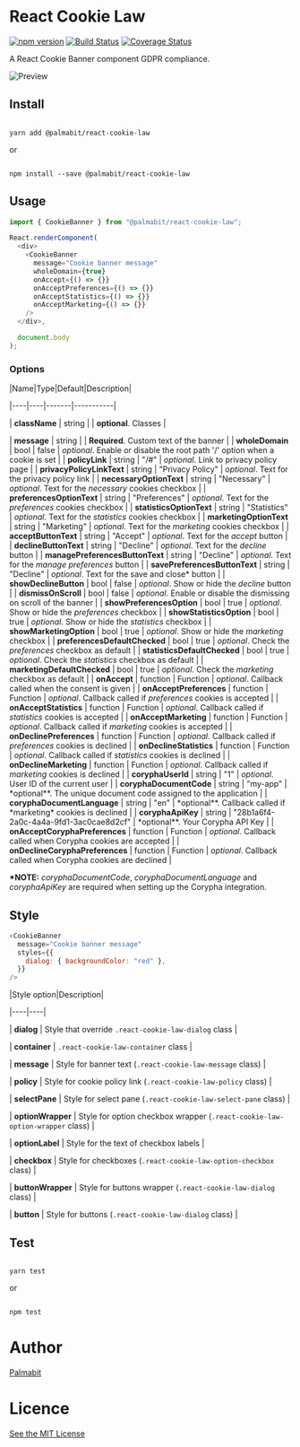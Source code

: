 # React Cookie Law

[![npm version](https://badge.fury.io/js/%40palmabit%2Freact-cookie-law.svg)](https://badge.fury.io/js/%40palmabit%2Freact-cookie-law) [![Build Status](https://travis-ci.org/Palmabit-IT/react-cookie-law.svg?branch=master)](https://travis-ci.org/Palmabit-IT/react-cookie-law) [![Coverage Status](https://coveralls.io/repos/github/Palmabit-IT/react-cookie-law/badge.svg?branch=master)](https://coveralls.io/github/Palmabit-IT/react-cookie-law?branch=master)

A React Cookie Banner component GDPR compliance.

![Preview](https://raw.githubusercontent.com/Palmabit-IT/react-cookie-law/master/banner_preview.png)

## Install

```

yarn add @palmabit/react-cookie-law

```

or

```

npm install --save @palmabit/react-cookie-law

```

## Usage

```js
import { CookieBanner } from "@palmabit/react-cookie-law";

React.renderComponent(
  <div>
    <CookieBanner
      message="Cookie banner message"
      wholeDomain={true}
      onAccept={() => {}}
      onAcceptPreferences={() => {}}
      onAcceptStatistics={() => {}}
      onAcceptMarketing={() => {}}
    />
  </div>,

  document.body
);
```

### Options

|Name|Type|Default|Description|

|----|----|-------|-----------|

| **className** | string | | **optional**. Classes |

| **message** | string | | **Required**. Custom text of the banner |
| **wholeDomain** | bool | false | _optional_. Enable or disable the root path '/' option when a cookie is set |
| **policyLink** | string | "/#" | _optional_. Link to privacy policy page |
| **privacyPolicyLinkText** | string | "Privacy Policy" | _optional_. Text for the privacy policy link |
| **necessaryOptionText** | string | "Necessary" | _optional_. Text for the _necessary_ cookies checkbox |
| **preferencesOptionText** | string | "Preferences" | _optional_. Text for the _preferences_ cookies checkbox |
| **statisticsOptionText** | string | "Statistics" | _optional_. Text for the _statistics_ cookies checkbox |
| **marketingOptionText** | string | "Marketing" | _optional_. Text for the _marketing_ cookies checkbox |
| **acceptButtonText** | string | "Accept" | _optional_. Text for the _accept_ button |
| **declineButtonText** | string | "Decline" | _optional_. Text for the _decline_ button |
| **managePreferencesButtonText** | string | "Decline" | _optional_. Text for the _manage preferences_ button |
| **savePreferencesButtonText** | string | "Decline" | _optional_. Text for the save and close\* button |
| **showDeclineButton** | bool | false | _optional_. Show or hide the _decline_ button |
| **dismissOnScroll** | bool | false | _optional_. Enable or disable the dismissing on scroll of the banner |
| **showPreferencesOption** | bool | true | _optional_. Show or hide the _preferences_ checkbox |
| **showStatisticsOption** | bool | true | _optional_. Show or hide the _statistics_ checkbox |
| **showMarketingOption** | bool | true | _optional_. Show or hide the _marketing_ checkbox |
| **preferencesDefaultChecked** | bool | true | _optional_. Check the _preferences_ checkbox as default |
| **statisticsDefaultChecked** | bool | true | _optional_. Check the _statistics_ checkbox as default |
| **marketingDefaultChecked** | bool | true | _optional_. Check the _marketing_ checkbox as default |
| **onAccept** | function | Function | _optional_. Callback called when the consent is given |
| **onAcceptPreferences** | function | Function | _optional_. Callback called if _preferences_ cookies is accepted |
| **onAcceptStatistics** | function | Function | _optional_. Callback called if _statistics_ cookies is accepted |
| **onAcceptMarketing** | function | Function | _optional_. Callback called if _marketing_ cookies is accepted |
| **onDeclinePreferences** | function | Function | _optional_. Callback called if _preferences_ cookies is declined |
| **onDeclineStatistics** | function | Function | _optional_. Callback called if _statistics_ cookies is declined |
| **onDeclineMarketing** | function | Function | _optional_. Callback called if _marketing_ cookies is declined |
| **coryphaUserId** | string | "1" | _optional_. User ID of the current user |
| **coryphaDocumentCode** | string | "my-app" | \*optional\*\*. The unique document code assigned to the application |
| **coryphaDocumentLanguage** | string | "en" | *optional\*\*. Callback called if *marketing\* cookies is declined |
| **coryphaApiKey** | string | "28b1a6f4-2a0c-4a4a-9fd1-3ac0cae8d2cf" | \*optional\*\*. Your Corypha API Key |
| **onAcceptCoryphaPreferences** | function | Function | _optional_. Callback called when Corypha cookies are accepted |
| **onDeclineCoryphaPreferences** | function | Function | _optional_. Callback called when Corypha cookies are declined |

**\*NOTE:** _coryphaDocumentCode_, _coryphaDocumentLanguage_ and _coryphaApiKey_ are required when setting up the Corypha integration.

## Style

```js
<CookieBanner
  message="Cookie banner message"
  styles={{
    dialog: { backgroundColor: "red" },
  }}
/>
```

|Style option|Description|

|----|----|

| **dialog** | Style that override `.react-cookie-law-dialog` class |

| **container** | `.react-cookie-law-container` class |

| **message** | Style for banner text (`.react-cookie-law-message` class) |

| **policy** | Style for cookie policy link (`.react-cookie-law-policy` class) |

| **selectPane** | Style for select pane (`.react-cookie-law-select-pane` class) |

| **optionWrapper** | Style for option checkbox wrapper (`.react-cookie-law-option-wrapper` class) |

| **optionLabel** | Style for the text of checkbox labels |

| **checkbox** | Style for checkboxes (`.react-cookie-law-option-checkbox` class) |

| **buttonWrapper** | Style for buttons wrapper (`.react-cookie-law-dialog` class) |

| **button** | Style for buttons (`.react-cookie-law-dialog` class) |

## Test

```

yarn test

```

or

```

npm test

```

# Author

[Palmabit](https://www.palmabit.com)

# Licence

[See the MIT License](http://opensource.org/licenses/MIT)
